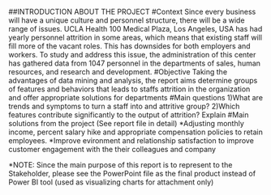 ##INTRODUCTION ABOUT THE PROJECT
#Context
Since every business will have a unique culture and personnel structure, there will be a wide range of issues. UCLA Health 100 Medical Plaza, Los Angeles, USA has had yearly personnel attrition in some areas, which means that existing staff will fill more of the vacant roles. This has downsides for both employers and workers. To study and address this issue, the administration of this center has gathered data from 1047 personnel in the departments of sales, human resources, and research and development.
#Objective
Taking the advantages of data mining and analysis, the report aims determine groups of features and behaviors that leads to staffs attrition in the organization and offer appropriate solutions for departments
#Main questions
1)What are trends and symptoms to turn a staff into and attritive group?
2)Which features contribute significantly to the output of attrition? Explain
#Main solutions from the project (See report file in detail)
*Adjusting monthly income, percent salary hike and appropriate compensation policies to retain employees.
*Improve evironment and relationship satisfaction to improve customer engagement with the their colleagues and company

*NOTE: Since the main purpose of this report is to represent to the Stakeholder, please see the PowerPoint file as the final product instead of Power BI tool (used as visualizing charts for attachment only)
